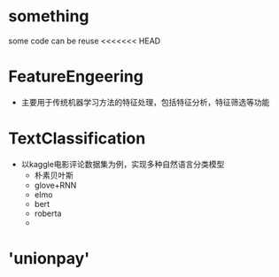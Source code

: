 # something
some code can be reuse
<<<<<<< HEAD

# FeatureEngeering
- 主要用于传统机器学习方法的特征处理，包括特征分析，特征筛选等功能

# TextClassification
- 以kaggle电影评论数据集为例，实现多种自然语言分类模型
    - 朴素贝叶斯
    - glove+RNN
    - elmo
    - bert
    - roberta
    -

	
# 'unionpay'